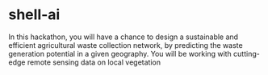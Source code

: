 # shell-ai
In this hackathon, you will have a chance to design a sustainable and efficient agricultural waste collection network, by predicting the waste generation potential in a given geography. You will be working with cutting-edge remote sensing data on local vegetation
